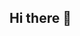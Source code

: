 ## Hi there 👋

<!--
**yuvraj346/yuvraj346** is a ✨ _special_ ✨ repository because its `README.md` (this file) appears on your GitHub profile.

Here are some ideas to get you started:

- 🔭 I’m currently working on ...
- 🌱 I’m currently learning ...
- 👯 I’m looking to collaborate on ...
- 🤔 I’m looking for help with ...
- 💬 Ask me about ...
- 📫 How to reach me: ...
- 😄 Pronouns: ...
- ⚡ Fun fact: ...

## 🌐 Socials:
[![Discord](https://img.shields.io/badge/Discord-%237289DA.svg?logo=discord&logoColor=white)](https://discord.gg/https://discord.gg/8xpJ24aG) [![Instagram](https://img.shields.io/badge/Instagram-%23E4405F.svg?logo=Instagram&logoColor=white)](https://instagram.com/jarvuy_2005) [![LinkedIn](https://img.shields.io/badge/LinkedIn-%230077B5.svg?logo=linkedin&logoColor=white)](https://linkedin.com/in/yuvraj parmar ) [![X](https://img.shields.io/badge/X-black.svg?logo=X&logoColor=white)](https://x.com/jarvuy_2005) [![email](https://img.shields.io/badge/Email-D14836?logo=gmail&logoColor=white)](mailto:yuviraj030201@gmail.com) 

# 💻 Tech Stack:
![C](https://img.shields.io/badge/c-%2300599C.svg?style=plastic&logo=c&logoColor=white) ![C++](https://img.shields.io/badge/c++-%2300599C.svg?style=plastic&logo=c%2B%2B&logoColor=white) ![C#](https://img.shields.io/badge/c%23-%23239120.svg?style=plastic&logo=csharp&logoColor=white) ![Java](https://img.shields.io/badge/java-%23ED8B00.svg?style=plastic&logo=openjdk&logoColor=white) ![JavaScript](https://img.shields.io/badge/javascript-%23323330.svg?style=plastic&logo=javascript&logoColor=%23F7DF1E) ![HTML5](https://img.shields.io/badge/html5-%23E34F26.svg?style=plastic&logo=html5&logoColor=white) ![Python](https://img.shields.io/badge/python-3670A0?style=plastic&logo=python&logoColor=ffdd54) ![Dart](https://img.shields.io/badge/dart-%230175C2.svg?style=plastic&logo=dart&logoColor=white) ![AWS](https://img.shields.io/badge/AWS-%23FF9900.svg?style=plastic&logo=amazon-aws&logoColor=white) ![Firebase](https://img.shields.io/badge/firebase-%23039BE5.svg?style=plastic&logo=firebase) ![NodeJS](https://img.shields.io/badge/node.js-6DA55F?style=plastic&logo=node.js&logoColor=white) ![MySQL](https://img.shields.io/badge/mysql-4479A1.svg?style=plastic&logo=mysql&logoColor=white) ![Firebase](https://img.shields.io/badge/firebase-a08021?style=plastic&logo=firebase&logoColor=ffcd34) ![Postgres](https://img.shields.io/badge/postgres-%23316192.svg?style=plastic&logo=postgresql&logoColor=white)
# 📊 GitHub Stats:
![](https://github-readme-stats.vercel.app/api?username=yuvraj346&theme=radical&hide_border=false&include_all_commits=true&count_private=false)<br/>
![](https://nirzak-streak-stats.vercel.app/?user=yuvraj346&theme=radical&hide_border=false)<br/>
![](https://github-readme-stats.vercel.app/api/top-langs/?username=yuvraj346&theme=radical&hide_border=false&include_all_commits=true&count_private=false&layout=compact)

## 🏆 GitHub Trophies
![](https://github-profile-trophy.vercel.app/?username=yuvraj346&theme=radical&no-frame=false&no-bg=false&margin-w=4)

---
[![](https://visitcount.itsvg.in/api?id=yuvraj346&icon=0&color=0)](https://visitcount.itsvg.in)

<!-- Proudly created with GPRM ( https://gprm.itsvg.in ) -->
